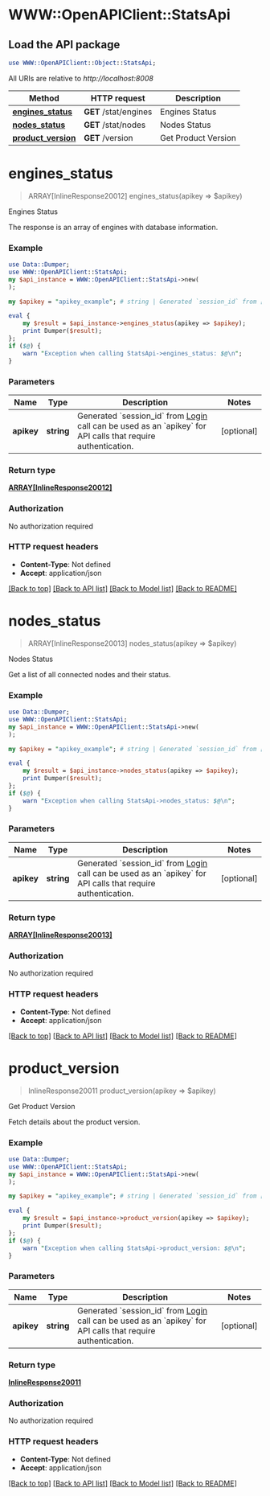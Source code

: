 # WWW::OpenAPIClient::StatsApi

## Load the API package
```perl
use WWW::OpenAPIClient::Object::StatsApi;
```

All URIs are relative to *http://localhost:8008*

Method | HTTP request | Description
------------- | ------------- | -------------
[**engines_status**](StatsApi.md#engines_status) | **GET** /stat/engines | Engines Status
[**nodes_status**](StatsApi.md#nodes_status) | **GET** /stat/nodes | Nodes Status
[**product_version**](StatsApi.md#product_version) | **GET** /version | Get Product Version


# **engines_status**
> ARRAY[InlineResponse20012] engines_status(apikey => $apikey)

Engines Status

The response is an array of engines with database information.

### Example 
```perl
use Data::Dumper;
use WWW::OpenAPIClient::StatsApi;
my $api_instance = WWW::OpenAPIClient::StatsApi->new(
);

my $apikey = "apikey_example"; # string | Generated `session_id` from [Login](#operation/userLogin) call can be used as an `apikey` for API calls that require authentication.                

eval { 
    my $result = $api_instance->engines_status(apikey => $apikey);
    print Dumper($result);
};
if ($@) {
    warn "Exception when calling StatsApi->engines_status: $@\n";
}
```

### Parameters

Name | Type | Description  | Notes
------------- | ------------- | ------------- | -------------
 **apikey** | **string**| Generated &#x60;session_id&#x60; from [Login](#operation/userLogin) call can be used as an &#x60;apikey&#x60; for API calls that require authentication.                 | [optional] 

### Return type

[**ARRAY[InlineResponse20012]**](InlineResponse20012.md)

### Authorization

No authorization required

### HTTP request headers

 - **Content-Type**: Not defined
 - **Accept**: application/json

[[Back to top]](#) [[Back to API list]](../README.md#documentation-for-api-endpoints) [[Back to Model list]](../README.md#documentation-for-models) [[Back to README]](../README.md)

# **nodes_status**
> ARRAY[InlineResponse20013] nodes_status(apikey => $apikey)

Nodes Status

Get a list of all connected nodes and their status.

### Example 
```perl
use Data::Dumper;
use WWW::OpenAPIClient::StatsApi;
my $api_instance = WWW::OpenAPIClient::StatsApi->new(
);

my $apikey = "apikey_example"; # string | Generated `session_id` from [Login](#operation/userLogin) call can be used as an `apikey` for API calls that require authentication.                

eval { 
    my $result = $api_instance->nodes_status(apikey => $apikey);
    print Dumper($result);
};
if ($@) {
    warn "Exception when calling StatsApi->nodes_status: $@\n";
}
```

### Parameters

Name | Type | Description  | Notes
------------- | ------------- | ------------- | -------------
 **apikey** | **string**| Generated &#x60;session_id&#x60; from [Login](#operation/userLogin) call can be used as an &#x60;apikey&#x60; for API calls that require authentication.                 | [optional] 

### Return type

[**ARRAY[InlineResponse20013]**](InlineResponse20013.md)

### Authorization

No authorization required

### HTTP request headers

 - **Content-Type**: Not defined
 - **Accept**: application/json

[[Back to top]](#) [[Back to API list]](../README.md#documentation-for-api-endpoints) [[Back to Model list]](../README.md#documentation-for-models) [[Back to README]](../README.md)

# **product_version**
> InlineResponse20011 product_version(apikey => $apikey)

Get Product Version

Fetch details about the product version.

### Example 
```perl
use Data::Dumper;
use WWW::OpenAPIClient::StatsApi;
my $api_instance = WWW::OpenAPIClient::StatsApi->new(
);

my $apikey = "apikey_example"; # string | Generated `session_id` from [Login](#operation/userLogin) call can be used as an `apikey` for API calls that require authentication.                

eval { 
    my $result = $api_instance->product_version(apikey => $apikey);
    print Dumper($result);
};
if ($@) {
    warn "Exception when calling StatsApi->product_version: $@\n";
}
```

### Parameters

Name | Type | Description  | Notes
------------- | ------------- | ------------- | -------------
 **apikey** | **string**| Generated &#x60;session_id&#x60; from [Login](#operation/userLogin) call can be used as an &#x60;apikey&#x60; for API calls that require authentication.                 | [optional] 

### Return type

[**InlineResponse20011**](InlineResponse20011.md)

### Authorization

No authorization required

### HTTP request headers

 - **Content-Type**: Not defined
 - **Accept**: application/json

[[Back to top]](#) [[Back to API list]](../README.md#documentation-for-api-endpoints) [[Back to Model list]](../README.md#documentation-for-models) [[Back to README]](../README.md)

